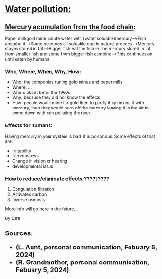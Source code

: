 
<html lang="en">
<head>
    <meta charset="UTF-8">
    <meta name="viewport" content="width=device-width, initial-scale=1.0">
    <link rel="stylesheet" href="edit.css">
</head>
<body>
    <h1><u>Water pollution:</u></h1>
    <h2><u>Mercury acumulation from the food chain</u>:</h2>
    <p>Paper mill/gold mine polute water with (water soluable)mercury-->Fish absorbe it-->Some becomes oil soluable due to natural procces-->Mercury stayes stored in fat-->Bigger fish eat the fish-->The mercury stored in fat from smaller fish and some from bigger fish combine-->This continues on until eaten by humans</p>
    <h3>Who, Where, When, Why, How:</h3>
    <ul>
        <li>Who: the componies runing gold mines and paper mills</li>
        <li>Where: ...</li>
        <li>When: about befor the 1960s</li>
        <li>Why: because they did not know the effects</li>
        <li>How: people would mine for gold then to purify it by mixing it with mercury, then they would burn off the mercury leaving it in the air to come down with rain polluting the river.</li>
    </ul>
    <h3>Effects for humans:</h3>
    <p>Having mercury in your system is bad, it is poisonous. Some effects of that are:</p>
    <ul>
        <li>Irritability</li>
        <li>Nervousness</li>
        <li>Change in vision or hearing</li>
        <li>developmental issus</li>
    </ul>
    <h3>How to reduce/eliminate effects:?????????</h3>
    <ol>
        <li>Congulation filtration</li>
        <li>Activated carbon</li>
        <li>Inverse osmosis</li>
    </ol>
    <p>More info will go here in the future...</p>
    <p>By Ezra</p>
    <h2>Sources:
    <ul>
        <li>(L. Aunt, personal communication, Febuary 5, 2024)</li>
        <li>(R. Grandmother, personal communication, Febuary 5, 2024)</li>
    </ul>
</body>
</html>
